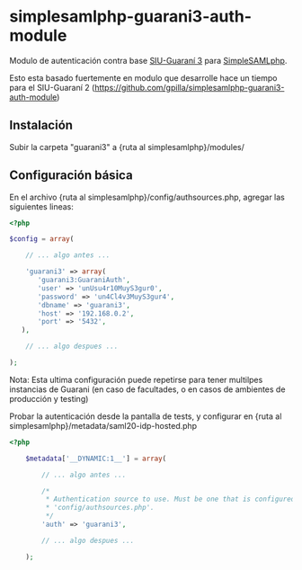 # simplesamlphp-guarani3-auth-module

Modulo de autenticación contra base [SIU-Guaraní 3](http://www.siu.edu.ar/siu-guarani/) para [SimpleSAMLphp](https://simplesamlphp.org/).

Esto esta basado fuertemente en modulo que desarrolle hace un tiempo para el SIU-Guaraní 2 (https://github.com/gpilla/simplesamlphp-guarani3-auth-module)

## Instalación

Subir la carpeta "guarani3" a {ruta al simplesamlphp}/modules/

## Configuración básica

En el archivo {ruta al simplesamlphp}/config/authsources.php, agregar las siguientes lineas:

```php
<?php

$config = array(

    // ... algo antes ...

    'guarani3' => array(
       'guarani3:GuaraniAuth',
       'user' => 'unUsu4r10MuyS3gur0',
       'password' => 'un4Cl4v3MuyS3gur4',
       'dbname' => 'guarani3',
       'host' => '192.168.0.2',
       'port' => '5432',
   ),

    // ... algo despues ...

);

```

Nota: Esta ultima configuración puede repetirse para tener multilpes instancias de Guarani (en caso de facultades, o en casos de ambientes de producción y testing)

Probar la autenticación desde la pantalla de tests, y configurar en {ruta al simplesamlphp}/metadata/saml20-idp-hosted.php

```php
<?php

    $metadata['__DYNAMIC:1__'] = array(

        // ... algo antes ...

        /*
         * Authentication source to use. Must be one that is configured in
         * 'config/authsources.php'.
         */
        'auth' => 'guarani3',

        // ... algo despues ...

    );

```
